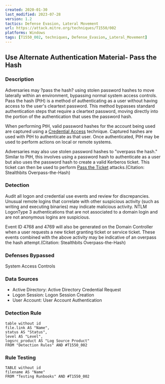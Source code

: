 ```yaml
---
created: 2020-01-30
last_modified: 2023-07-28
version: 1.2
tactics: Defense Evasion, Lateral Movement
url: https://attack.mitre.org/techniques/T1550/002
platforms: Windows
tags: [T1550_002, techniques, Defense_Evasion,_Lateral_Movement]
---
```


## Use Alternate Authentication Material- Pass the Hash

### Description

Adversaries may ?pass the hash? using stolen password hashes to move laterally within an environment, bypassing normal system access controls. Pass the hash (PtH) is a method of authenticating as a user without having access to the user's cleartext password. This method bypasses standard authentication steps that require a cleartext password, moving directly into the portion of the authentication that uses the password hash.

When performing PtH, valid password hashes for the account being used are captured using a [Credential Access](https://attack.mitre.org/tactics/TA0006) technique. Captured hashes are used with PtH to authenticate as that user. Once authenticated, PtH may be used to perform actions on local or remote systems.

Adversaries may also use stolen password hashes to "overpass the hash." Similar to PtH, this involves using a password hash to authenticate as a user but also uses the password hash to create a valid Kerberos ticket. This ticket can then be used to perform [Pass the Ticket](https://attack.mitre.org/techniques/T1550/003) attacks.(Citation: Stealthbits Overpass-the-Hash)

### Detection

Audit all logon and credential use events and review for discrepancies. Unusual remote logins that correlate with other suspicious activity (such as writing and executing binaries) may indicate malicious activity. NTLM LogonType 3 authentications that are not associated to a domain login and are not anonymous logins are suspicious.

Event ID 4768 and 4769 will also be generated on the Domain Controller when a user requests a new ticket granting ticket or service ticket. These events combined with the above activity may be indicative of an overpass the hash attempt.(Citation: Stealthbits Overpass-the-Hash)

### Defenses Bypassed

System Access Controls

### Data Sources

  - Active Directory: Active Directory Credential Request
  -  Logon Session: Logon Session Creation
  -  User Account: User Account Authentication
### Detection Rule

```dataview
table without id
file.link AS "Name",
status AS "Status",
level AS "Level",
logsrc_product AS "Log Source Product"
FROM "Detection Rules" AND #T1550_002
```

### Rule Testing

```dataview
TABLE without id
filename AS "Name"
FROM "Testing Runbooks" AND #T1550_002
```
